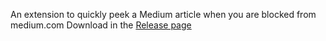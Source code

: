 An extension to quickly peek a Medium article when you are blocked from medium.com
Download in the [Release page](https://github.com/hoangnv735/cake/releases)
